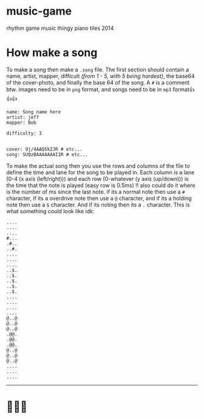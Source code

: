# music-game
rhythm game music thingy piano tiles 2014


# How make a song
To make a song then make a `.song` file. The first section should contain a name, artist, mapper, difficult *(from 1 - 5, with 5 being hardest)*, the base64 of the cover-photo, and finally the base 64 of the song. A `#` is a comment btw. images need to be in `png` format, and songs need to be in `mp3` format👍👍👍
```
name: Song name here
artist: jeff
mapper: Bob

difficulty: 3


cover: 9j/4AAQSkZJR # etc...
song: SUQzBAAAAAAAI1R # etc...
```
To make the actual song then you use the rows and columns of the file to define the time and lane for the song to be played in. Each column is a lane (0-4 (x axis (left/right))) and each row (0-whatever (y axis (up/down))) is the time that the note is played (easy row is 0.5ms) !! also could do it where is the number of ms since the last note. if its a normal note then use a `#` character, if its a overdrive note then use a `@` character, and if its a holding note then use a `$` character. And if its noting then its a `.` character. This is what something could look like idk:
```
....
....
....
#...
.#..
..#.
....
....
....
..$.
..$.
..$.
..$.
..$.
....
....
....
....
@..@
@..@
@..@
.@@.
.@@.
.@@.
@..@
@..@
@..@
....
....
....
```

---
# 🤺🤺🤺
